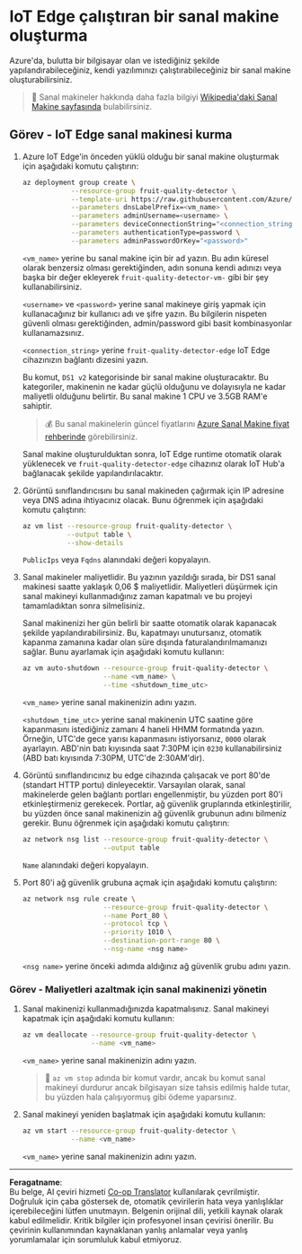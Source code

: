 <!--
CO_OP_TRANSLATOR_METADATA:
{
  "original_hash": "24dc783a600e20251211987b36370e93",
  "translation_date": "2025-08-28T02:45:30+00:00",
  "source_file": "4-manufacturing/lessons/3-run-fruit-detector-edge/vm-iotedge.md",
  "language_code": "tr"
}
-->
# IoT Edge çalıştıran bir sanal makine oluşturma

Azure'da, bulutta bir bilgisayar olan ve istediğiniz şekilde yapılandırabileceğiniz, kendi yazılımınızı çalıştırabileceğiniz bir sanal makine oluşturabilirsiniz.

> 💁 Sanal makineler hakkında daha fazla bilgiyi [Wikipedia'daki Sanal Makine sayfasında](https://wikipedia.org/wiki/Virtual_machine) bulabilirsiniz.

## Görev - IoT Edge sanal makinesi kurma

1. Azure IoT Edge'in önceden yüklü olduğu bir sanal makine oluşturmak için aşağıdaki komutu çalıştırın:

    ```sh
    az deployment group create \
                --resource-group fruit-quality-detector \
                --template-uri https://raw.githubusercontent.com/Azure/iotedge-vm-deploy/1.2.0/edgeDeploy.json \
                --parameters dnsLabelPrefix=<vm_name> \
                --parameters adminUsername=<username> \
                --parameters deviceConnectionString="<connection_string>" \
                --parameters authenticationType=password \
                --parameters adminPasswordOrKey="<password>"
    ```

    `<vm_name>` yerine bu sanal makine için bir ad yazın. Bu adın küresel olarak benzersiz olması gerektiğinden, adın sonuna kendi adınızı veya başka bir değer ekleyerek `fruit-quality-detector-vm-` gibi bir şey kullanabilirsiniz.

    `<username>` ve `<password>` yerine sanal makineye giriş yapmak için kullanacağınız bir kullanıcı adı ve şifre yazın. Bu bilgilerin nispeten güvenli olması gerektiğinden, admin/password gibi basit kombinasyonlar kullanamazsınız.

    `<connection_string>` yerine `fruit-quality-detector-edge` IoT Edge cihazınızın bağlantı dizesini yazın.

    Bu komut, `DS1 v2` kategorisinde bir sanal makine oluşturacaktır. Bu kategoriler, makinenin ne kadar güçlü olduğunu ve dolayısıyla ne kadar maliyetli olduğunu belirtir. Bu sanal makine 1 CPU ve 3.5GB RAM'e sahiptir.

    > 💰 Bu sanal makinelerin güncel fiyatlarını [Azure Sanal Makine fiyat rehberinde](https://azure.microsoft.com/pricing/details/virtual-machines/linux/?WT.mc_id=academic-17441-jabenn) görebilirsiniz.

    Sanal makine oluşturulduktan sonra, IoT Edge runtime otomatik olarak yüklenecek ve `fruit-quality-detector-edge` cihazınız olarak IoT Hub'a bağlanacak şekilde yapılandırılacaktır.

1. Görüntü sınıflandırıcısını bu sanal makineden çağırmak için IP adresine veya DNS adına ihtiyacınız olacak. Bunu öğrenmek için aşağıdaki komutu çalıştırın:

    ```sh
    az vm list --resource-group fruit-quality-detector \
               --output table \
               --show-details
    ```

    `PublicIps` veya `Fqdns` alanındaki değeri kopyalayın.

1. Sanal makineler maliyetlidir. Bu yazının yazıldığı sırada, bir DS1 sanal makinesi saatte yaklaşık 0,06 $ maliyetlidir. Maliyetleri düşürmek için sanal makineyi kullanmadığınız zaman kapatmalı ve bu projeyi tamamladıktan sonra silmelisiniz.

    Sanal makinenizi her gün belirli bir saatte otomatik olarak kapanacak şekilde yapılandırabilirsiniz. Bu, kapatmayı unutursanız, otomatik kapanma zamanına kadar olan süre dışında faturalandırılmamanızı sağlar. Bunu ayarlamak için aşağıdaki komutu kullanın:

    ```sh
    az vm auto-shutdown --resource-group fruit-quality-detector \
                        --name <vm_name> \
                        --time <shutdown_time_utc>
    ```

    `<vm_name>` yerine sanal makinenizin adını yazın.

    `<shutdown_time_utc>` yerine sanal makinenin UTC saatine göre kapanmasını istediğiniz zamanı 4 haneli HHMM formatında yazın. Örneğin, UTC'de gece yarısı kapanmasını istiyorsanız, `0000` olarak ayarlayın. ABD'nin batı kıyısında saat 7:30PM için `0230` kullanabilirsiniz (ABD batı kıyısında 7:30PM, UTC'de 2:30AM'dir).

1. Görüntü sınıflandırıcınız bu edge cihazında çalışacak ve port 80'de (standart HTTP portu) dinleyecektir. Varsayılan olarak, sanal makinelerde gelen bağlantı portları engellenmiştir, bu yüzden port 80'i etkinleştirmeniz gerekecek. Portlar, ağ güvenlik gruplarında etkinleştirilir, bu yüzden önce sanal makinenizin ağ güvenlik grubunun adını bilmeniz gerekir. Bunu öğrenmek için aşağıdaki komutu çalıştırın:

    ```sh
    az network nsg list --resource-group fruit-quality-detector \
                        --output table
    ```

    `Name` alanındaki değeri kopyalayın.

1. Port 80'i ağ güvenlik grubuna açmak için aşağıdaki komutu çalıştırın:

    ```sh
    az network nsg rule create \
                        --resource-group fruit-quality-detector \
                        --name Port_80 \
                        --protocol tcp \
                        --priority 1010 \
                        --destination-port-range 80 \
                        --nsg-name <nsg name>
    ```

    `<nsg name>` yerine önceki adımda aldığınız ağ güvenlik grubu adını yazın.

### Görev - Maliyetleri azaltmak için sanal makinenizi yönetin

1. Sanal makinenizi kullanmadığınızda kapatmalısınız. Sanal makineyi kapatmak için aşağıdaki komutu kullanın:

    ```sh
    az vm deallocate --resource-group fruit-quality-detector \
                     --name <vm_name>
    ```

    `<vm_name>` yerine sanal makinenizin adını yazın.

    > 💁 `az vm stop` adında bir komut vardır, ancak bu komut sanal makineyi durdurur ancak bilgisayarı size tahsis edilmiş halde tutar, bu yüzden hala çalışıyormuş gibi ödeme yaparsınız.

1. Sanal makineyi yeniden başlatmak için aşağıdaki komutu kullanın:

    ```sh
    az vm start --resource-group fruit-quality-detector \
                --name <vm_name>
    ```

    `<vm_name>` yerine sanal makinenizin adını yazın.

---

**Feragatname**:  
Bu belge, AI çeviri hizmeti [Co-op Translator](https://github.com/Azure/co-op-translator) kullanılarak çevrilmiştir. Doğruluk için çaba göstersek de, otomatik çevirilerin hata veya yanlışlıklar içerebileceğini lütfen unutmayın. Belgenin orijinal dili, yetkili kaynak olarak kabul edilmelidir. Kritik bilgiler için profesyonel insan çevirisi önerilir. Bu çevirinin kullanımından kaynaklanan yanlış anlamalar veya yanlış yorumlamalar için sorumluluk kabul etmiyoruz.